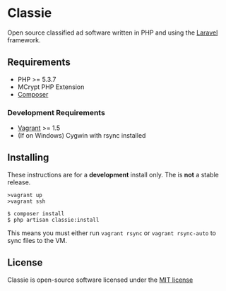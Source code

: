 # Classie

Open source classified ad software written in PHP and using the [Laravel](http://laravel.com/) framework.

## Requirements

* PHP >= 5.3.7
* MCrypt PHP Extension
* [Composer](http://getcomposer.org/)

### Development Requirements

* [Vagrant](http://www.vagrantup.com/) >= 1.5
* (If on Windows) Cygwin with rsync installed

## Installing

These instructions are for a **development** install only. The is **not** a stable release.

    >vagrant up
    >vagrant ssh

    $ composer install
    $ php artisan classie:install

This means you must either run `vagrant rsync` or `vagrant rsync-auto` to sync files to the VM.

## License

Classie is open-source software licensed under the [MIT license](http://opensource.org/licenses/MIT)
